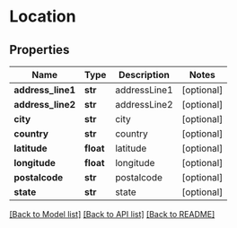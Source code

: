 # Location

## Properties
Name | Type | Description | Notes
------------ | ------------- | ------------- | -------------
**address_line1** | **str** | addressLine1 | [optional] 
**address_line2** | **str** | addressLine2 | [optional] 
**city** | **str** | city | [optional] 
**country** | **str** | country | [optional] 
**latitude** | **float** | latitude | [optional] 
**longitude** | **float** | longitude | [optional] 
**postalcode** | **str** | postalcode | [optional] 
**state** | **str** | state | [optional] 

[[Back to Model list]](../README.md#documentation-for-models) [[Back to API list]](../README.md#documentation-for-api-endpoints) [[Back to README]](../README.md)


